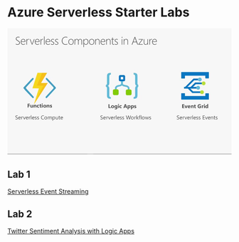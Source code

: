 # Azure Serverless Starter Labs

![Alt text](./media/Serverless.jpg?raw=true)

## Lab 1
[Serverless Event Streaming](https://github.com/codingwithsasquatch/serverless_ninjas_workshop/tree/master/4-Functions_Lab)

## Lab 2
[Twitter Sentiment Analysis with Logic Apps](textSentimentAnalysis.md)

